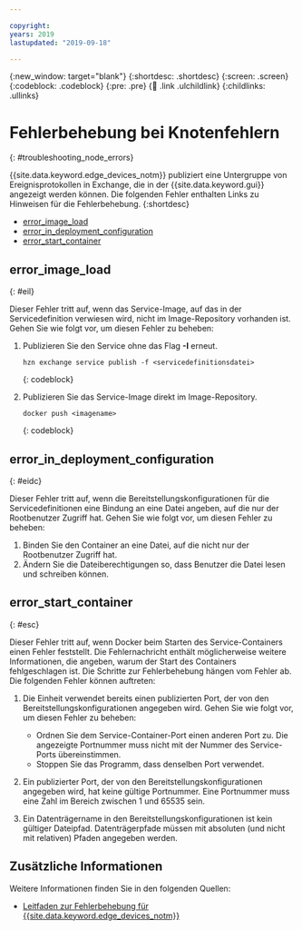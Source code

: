 ```yaml
---

copyright:
years: 2019
lastupdated: "2019-09-18"

---
```


{:new_window: target="blank"}
{:shortdesc: .shortdesc}
{:screen: .screen}
{:codeblock: .codeblock}
{:pre: .pre}
{:child: .link .ulchildlink}
{:childlinks: .ullinks}

# Fehlerbehebung bei Knotenfehlern
{: #troubleshooting_node_errors}

{{site.data.keyword.edge_devices_notm}} publiziert eine Untergruppe von Ereignisprotokollen in Exchange, die in der {{site.data.keyword.gui}} angezeigt werden können. Die folgenden Fehler enthalten Links zu Hinweisen für die Fehlerbehebung.
{:shortdesc}

  - [error_image_load](#eil)
  - [error_in_deployment_configuration](#eidc)
  - [error_start_container](#esc)

## error_image_load
{: #eil}

Dieser Fehler tritt auf, wenn das Service-Image, auf das in der Servicedefinition verwiesen wird, nicht im Image-Repository vorhanden ist. Gehen Sie wie folgt vor, um diesen Fehler zu beheben: 

1. Publizieren Sie den Service ohne das Flag **-I** erneut.
    ```
    hzn exchange service publish -f <servicedefinitionsdatei>
    ```
    {: codeblock}

2. Publizieren Sie das Service-Image direkt im Image-Repository.
    ```
    docker push <imagename>
    ```
    {: codeblock} 
    
## error_in_deployment_configuration
{: #eidc}

Dieser Fehler tritt auf, wenn die Bereitstellungskonfigurationen für die Servicedefinitionen eine Bindung an eine Datei angeben, auf die nur der Rootbenutzer Zugriff hat. Gehen Sie wie folgt vor, um diesen Fehler zu beheben: 

1. Binden Sie den Container an eine Datei, auf die nicht nur der Rootbenutzer Zugriff hat. 
2. Ändern Sie die Dateiberechtigungen so, dass Benutzer die Datei lesen und schreiben können. 

## error_start_container
{: #esc}

Dieser Fehler tritt auf, wenn Docker beim Starten des Service-Containers einen Fehler feststellt. Die Fehlernachricht enthält möglicherweise weitere Informationen, die angeben, warum der Start des Containers fehlgeschlagen ist. Die Schritte zur Fehlerbehebung hängen vom Fehler ab. Die folgenden Fehler können auftreten: 

1. Die Einheit verwendet bereits einen publizierten Port, der von den Bereitstellungskonfigurationen angegeben wird. Gehen Sie wie folgt vor, um diesen Fehler zu beheben:  

    - Ordnen Sie dem Service-Container-Port einen anderen Port zu. Die angezeigte Portnummer muss nicht mit der Nummer des Service-Ports übereinstimmen. 
    - Stoppen Sie das Programm, dass denselben Port verwendet. 

2. Ein publizierter Port, der von den Bereitstellungskonfigurationen angegeben wird, hat keine gültige Portnummer. Eine Portnummer muss eine Zahl im Bereich zwischen 1 und 65535 sein. 
3. Ein Datenträgername in den Bereitstellungskonfigurationen ist kein gültiger Dateipfad. Datenträgerpfade müssen mit absoluten (und nicht mit relativen) Pfaden angegeben werden.  

## Zusätzliche Informationen

Weitere Informationen finden Sie in den folgenden Quellen:
  * [Leitfaden zur Fehlerbehebung für {{site.data.keyword.edge_devices_notm}}](../troubleshoot/troubleshooting.md)
